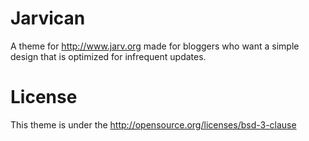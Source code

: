 # Jarvican

A theme for http://www.jarv.org made for bloggers who want
a simple design that is optimized for infrequent updates.

# License

This theme is under the http://opensource.org/licenses/bsd-3-clause
